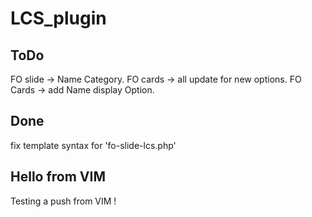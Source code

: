 # LCS_plugin

## ToDo

FO slide -> Name Category.
FO cards -> all update for new options.
FO Cards -> add Name display Option.

## Done

fix template syntax for 'fo-slide-lcs.php'


## Hello from VIM

Testing a push from VIM !
